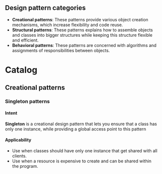 ## Design pattern categories
- **Creational patterns**: These patterns provide various object creation mechanisms, which increase flexibility and code reuse.
- **Structural patterns**: These patterns explains how to assemble objects and classes into bigger structures while keeping this structure flexible and efficient.
- **Behavioral patterns**: These patterns are concerned with algorithms and assignments of responsibilities between objects.
# Catalog
## Creational patterns
### Singleton patterns
#### Intent
**Singleton** is a creational design pattern that lets you ensure that a class has only one instance, while providing a global access point to this pattern
#### Applicability
- Use when classes should have only one instance that get shared with all clients.
- Use when a resource is expensive to create and can be shared within the program.